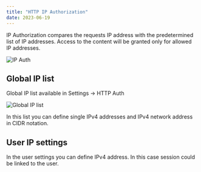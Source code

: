 ```yaml
---
title: "HTTP IP Authorization"
date: 2023-06-19
---
```


IP Authorization compares the requests IP address with the predetermined list of IP addresses. Access to the content will be granted only for allowed IP addresses.

![IP Auth](https://cdn.cesbo.com/help/astra/delivery/http-hls/auth/ip.svg)

## Global IP list

Global IP list available in Settings -> HTTP Auth

![Global IP list](https://cdn.cesbo.com/help/astra/delivery/http-hls/auth/ip-list.png)

In this list you can define single IPv4 addresses and IPv4 network address in CIDR notation.

## User IP settings

In the user settings you can define IPv4 address. In this case session could be linked to the user.
